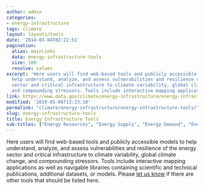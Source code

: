 ```yaml
---
author: admin
categories:
- energy-infrastructure
tags: climate
layout: layouts/tools
date: '2014-03-04T02:22:51'
pagination:
  alias: mainlinks
  data: energy-infrastructure-tools
  size: 100
  resolve: values
excerpt: 'Here users will find web-based tools and publicly accessible models to
  help understand, analyze, and assess vulnerabilities and resilience of the energy
  sector and critical infrastructure to climate variability, global climate change,
  and compounding stressors. Tools include interactive mapping applications…'
link: https://www.data.gov/climate/energy-infrastructure/energy-infrastructure-tools/
modified: '2019-05-06T13:23:10'
permalink: "climate/energy-infrastructure/energy-infrastructure-tools/"
slug: energy-infrastructure-tools
title: Energy Infrastructure Tools
sub-titles: ["Energy Resources", "Energy Supply", "Energy Demand", "Energy Conversion", "Energy Infrastructure", "Energy Resilience"]
---
```


Here users will find web-based tools and publicly accessible models to help understand, analyze, and assess vulnerabilities and resilience of the energy sector and critical infrastructure to climate variability, global climate change, and compounding stressors. Tools include interactive mapping applications as well as navigable libraries containing scientific and technical publications, additional datasets, or models. Please [let us know](http://www.data.gov/climate/climate-feedback/) if there are other tools that should be listed here.
